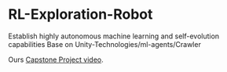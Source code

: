 # RL-Exploration-Robot
Establish highly autonomous machine learning and self-evolution capabilities
Base on Unity-Technologies/ml-agents/Crawler

Ours [Capstone Project video](https://youtu.be/kgu8nDdYn5A?si=aWB9N6eG7EFtt0Wn).